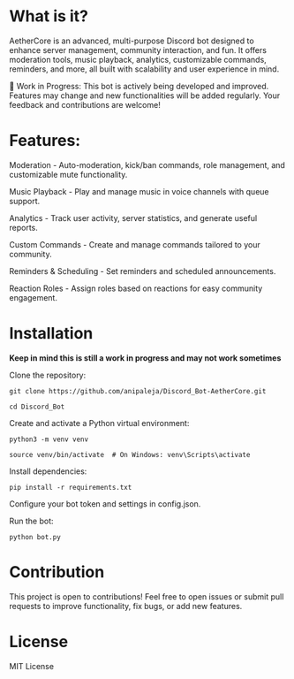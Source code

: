# What is it?

AetherCore is an advanced, multi-purpose Discord bot designed to enhance server management, community interaction, and fun. It offers moderation tools, music playback, analytics, customizable commands, reminders, and more, all built with scalability and user experience in mind.

🚧 Work in Progress: This bot is actively being developed and improved. Features may change and new functionalities will be added regularly. Your feedback and contributions are welcome!

# Features: 

Moderation - Auto-moderation, kick/ban commands, role management, and customizable mute functionality.

Music Playback - Play and manage music in voice channels with queue support.

Analytics - Track user activity, server statistics, and generate useful reports.

Custom Commands - Create and manage commands tailored to your community.

Reminders & Scheduling - Set reminders and scheduled announcements.

Reaction Roles - Assign roles based on reactions for easy community engagement.

# Installation

**Keep in mind this is still a work in progress and may not work sometimes**

Clone the repository:

    git clone https://github.com/anipaleja/Discord_Bot-AetherCore.git
    
    cd Discord_Bot
    
Create and activate a Python virtual environment:

    python3 -m venv venv
    
    source venv/bin/activate  # On Windows: venv\Scripts\activate
    
Install dependencies:

    pip install -r requirements.txt
    
Configure your bot token and settings in config.json.

Run the bot:

    python bot.py

# Contribution
This project is open to contributions! Feel free to open issues or submit pull requests to improve functionality, fix bugs, or add new features.

# License
MIT License
